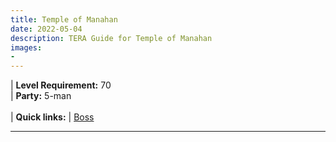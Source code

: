```yaml
---
title: Temple of Manahan
date: 2022-05-04
description: TERA Guide for Temple of Manahan
images:
- 
---
```

 | **Level Requirement:** 70
<br> | **Party:** 5-man
<br>
<br> | **Quick links:**
| [Boss](#boss)  
<hr/>

<div id="boss">


</div>



